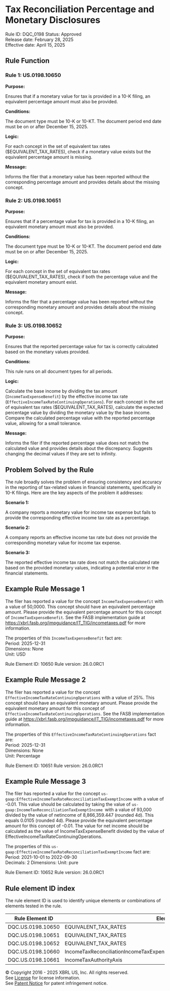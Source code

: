 # Tax Reconciliation Percentage and Monetary Disclosures 
Rule ID: DQC_0198
Status: Approved  
Release date: February 28, 2025  
Effective date: April 15, 2025

## Rule Function

### Rule 1: US.0198.10650
**Purpose:** 

Ensures that if a monetary value for tax is provided in a 10-K filing, an equivalent percentage amount must also be provided.

**Conditions:**

The document type must be 10-K or 10-KT.
The document period end date must be on or after December 15, 2025.

**Logic:**

For each concept in the set of equivalent tax rates ($EQUIVALENT_TAX_RATES), check if a monetary value exists but the equivalent percentage amount is missing.

**Message:**

Informs the filer that a monetary value has been reported without the corresponding percentage amount and provides details about the missing concept.

### Rule 2: US.0198.10651

**Purpose:** 

Ensures that if a percentage value for tax is provided in a 10-K filing, an equivalent monetary amount must also be provided.

**Conditions:**

The document type must be 10-K or 10-KT.
The document period end date must be on or after December 15, 2025.

**Logic:**

For each concept in the set of equivalent tax rates ($EQUIVALENT_TAX_RATES), check if both the percentage value and the equivalent monetary amount exist.

**Message:**

Informs the filer that a percentage value has been reported without the corresponding monetary amount and provides details about the missing concept.

### Rule 3: US.0198.10652

**Purpose:**

Ensures that the reported percentage value for tax is correctly calculated based on the monetary values provided.

**Conditions:**

This rule runs on all document types for all periods.

**Logic:**

Calculate the base income by dividing the tax amount (`IncomeTaxExpenseBenefit`) by the effective income tax rate (`EffectiveIncomeTaxRateContinuingOperations`).
For each concept in the set of equivalent tax rates ($EQUIVALENT_TAX_RATES), calculate the expected percentage value by dividing the monetary value by the base income.
Compare the calculated percentage value with the reported percentage value, allowing for a small tolerance.

**Message:**

Informs the filer if the reported percentage value does not match the calculated value and provides details about the discrepancy.
Suggests changing the decimal values if they are set to infinity.

## Problem Solved by the Rule

The rule broadly solves the problem of ensuring consistency and accuracy in the reporting of tax-related values in financial statements, specifically in 10-K filings. Here are the key aspects of the problem it addresses:

**Scenario 1:**

A company reports a monetary value for income tax expense but fails to provide the corresponding effective income tax rate as a percentage.

**Scenario 2:**

A company reports an effective income tax rate but does not provide the corresponding monetary value for income tax expense.

**Scenario 3:** 

The reported effective income tax rate does not match the calculated rate based on the provided monetary values, indicating a potential error in the financial statements.

## Example Rule Message 1

The filer has reported a value for the concept `IncomeTaxExpenseBenefit` with a value of 50,0000. This concept should have an equivalent percentage amount. Please provide the equivalent percentage amount for this concept of `IncomeTaxExpenseBenefit`. See the FASB implementation guide at https://xbrl.fasb.org/impguidance/IT_TIG/incometaxes.pdf for more information.

The properties of this `IncomeTaxExpenseBenefit` fact are:  
Period: 2025-12-31  
Dimensions: None  
Unit: USD  

Rule Element ID: 10650
Rule version: 26.0.0RC1

## Example Rule Message 2

The filer has reported a value for the concept `EffectiveIncomeTaxRateContinuingOperations` with a value of 25%. This concept should have an equivalent monetary amount. Please provide the equivalent monetary amount for this concept of `EffectiveIncomeTaxRateContinuingOperations`. See the FASB implementation guide at https://xbrl.fasb.org/impguidance/IT_TIG/incometaxes.pdf for more information.

The properties of this `EffectiveIncomeTaxRateContinuingOperations` fact are:  
Period: 2025-12-31  
Dimensions: None  
Unit: Percentage  

Rule Element ID: 10651
Rule version: 26.0.0RC1

## Example Rule Message 3

The filer has reported a value for the concept `us-gaap:EffectiveIncomeTaxRateReconciliationTaxExemptIncome` with a value of -0.01. This value should be calculated by taking the value of `us-gaap:IncomeTaxReconciliationTaxExemptIncome `with a value of 93,000 divided by the value of netincome of 8,866,359.447 (rounded 4d). This equals 0.0105 (rounded 4d). Please provide the equivalent percentage amount for this concept of -0.01.  The value for net income should be calculated as the value of IncomeTaxExpenseBenefit divided by the value of EffectiveIncomeTaxRateContinuingOperations.


The properties of this `us-gaap:EffectiveIncomeTaxRateReconciliationTaxExemptIncome` fact are:  
Period: 2021-10-01 to 2022-09-30  
Decimals:  2
Dimensions: 
Unit: pure  

Rule Element ID: 10652
Rule version: 26.0.0RC1

## Rule element ID index  
The rule element ID is used to identify unique elements or combinations of elements tested in the rule.

|Rule Element ID|Element|
|--- |--- |
| DQC.US.0198.10650 |EQUIVALENT_TAX_RATES|
| DQC.US.0198.10651 |EQUIVALENT_TAX_RATES|
| DQC.US.0198.10652 |EQUIVALENT_TAX_RATES|
| DQC.US.0198.10660 |IncomeTaxReconciliationIncomeTaxExpenseBenefitAtFederalStatutoryIncomeTaxRate|
| DQC.US.0198.10661 |IncomeTaxAuthorityAxis|



© Copyright 2016 - 2025 XBRL US, Inc. All rights reserved.   
See [License](https://xbrl.us/dqc-license) for license information.  
See [Patent Notice](https://xbrl.us/dqc-patent) for patent infringement notice. 

